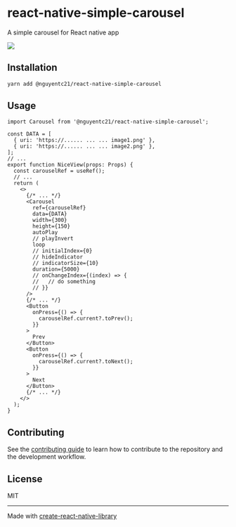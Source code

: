 # react-native-simple-carousel

A simple carousel for React native app

![](https://github.com/nguyentc21/react-native-simple-carousel/assets/react-native-simple-carousel.gif)

## Installation

```sh
yarn add @nguyentc21/react-native-simple-carousel
```

## Usage

```tsx
import Carousel from '@nguyentc21/react-native-simple-carousel';

const DATA = [
  { uri: 'https://...... ... ... image1.png' },
  { uri: 'https://...... ... ... image2.png' },
];
// ...
export function NiceView(props: Props) {
  const carouselRef = useRef();
  // ...
  return (
    <>
      {/* ... */}
      <Carousel
        ref={carouselRef}
        data={DATA}
        width={300}
        height={150}
        autoPlay
        // playInvert
        loop
        // initialIndex={0}
        // hideIndicator
        // indicatorSize={10}
        duration={5000}
        // onChangeIndex={(index) => {
        //   // do something
        // }}
      />
      {/* ... */}
      <Button
        onPress={() => {
          carouselRef.current?.toPrev();
        }}
      >
        Prev
      </Button>
      <Button
        onPress={() => {
          carouselRef.current?.toNext();
        }}
      >
        Next
      </Button>
      {/* ... */}
    </>
  );
}
```

## Contributing

See the [contributing guide](CONTRIBUTING.md) to learn how to contribute to the repository and the development workflow.

## License

MIT

---

Made with [create-react-native-library](https://github.com/callstack/react-native-builder-bob)
